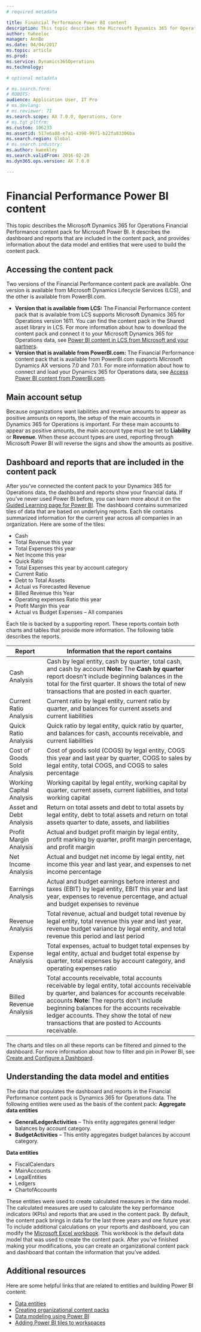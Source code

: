 ```yaml
---
# required metadata

title: Financial Performance Power BI content
description: This topic describes the Microsoft Dynamics 365 for Operations Financial Performance content pack for Microsoft Power BI. It describes the dashboard and reports that are included in the content pack, and provides information about the data model and entities that were used to build the content pack.
author: twheeloc
manager: AnnBe
ms.date: 04/04/2017
ms.topic: article
ms.prod: 
ms.service: Dynamics365Operations
ms.technology: 

# optional metadata

# ms.search.form: 
# ROBOTS: 
audience: Application User, IT Pro
# ms.devlang: 
# ms.reviewer: 71
ms.search.scope: AX 7.0.0, Operations, Core
# ms.tgt_pltfrm: 
ms.custom: 106233
ms.assetid: 517e6a88-e7a1-4398-9971-b22fa83306ba
ms.search.region: Global
# ms.search.industry: 
ms.author: kweekley
ms.search.validFrom: 2016-02-28
ms.dyn365.ops.version: AX 7.0.0

---
```


# Financial Performance Power BI content

This topic describes the Microsoft Dynamics 365 for Operations Financial Performance content pack for Microsoft Power BI. It describes the dashboard and reports that are included in the content pack, and provides information about the data model and entities that were used to build the content pack.

Accessing the content pack
--------------------------

Two versions of the Financial Performance content pack are available. One version is available from Microsoft Dynamics Lifecycle Services (LCS), and the other is available from PowerBI.com.

-   **Version that is available from LCS:** The Financial Performance content pack that is available from LCS supports Microsoft Dynamics 365 for Operations version 1611. You can find the content pack in the Shared asset library in LCS. For more information about how to download the content pack and connect it to your Microsoft Dynamics 365 for Operations data, see [Power BI content in LCS from Microsoft and your partners](power-bi-content-microsoft-partners.md).
-   **Version that is available from PowerBI.com:** The Financial Performance content pack that is available from PowerBI.com supports Microsoft Dynamics AX versions 7.0 and 7.0.1. For more information about how to connect and load your Dynamics 365 for Operations data, see [Access Power BI content from PowerBI.com](power-bi-home-page.md).

## Main account setup
Because organizations want liabilities and revenue amounts to appear as positive amounts on reports, the setup of the main accounts in Dynamics 365 for Operations is important. For these main accounts to appear as positive amounts, the main account type must be set to **Liability** or **Revenue**. When these account types are used, reporting through Microsoft Power BI will reverse the signs and show the amounts as positive.

## Dashboard and reports that are included in the content pack
After you’ve connected the content pack to your Dynamics 365 for Operations data, the dashboard and reports show your financial data. If you’ve never used Power BI before, you can learn more about it on the [Guided Learning page for Power BI](https://powerbi.microsoft.com/en-us/guided-learning/?WT.mc_id=PBIService_GetData). The dashboard contains summarized tiles of data that are based on underlying reports. Each tile contains summarized information for the current year across all companies in an organization. Here are some of the tiles:

-   Cash
-   Total Revenue this year
-   Total Expenses this year
-   Net Income this year
-   Quick Ratio
-   Total Expenses this year by account category
-   Current Ratio
-   Debt to Total Assets
-   Actual vs Forecasted Revenue
-   Billed Revenue this Year
-   Operating expenses Ratio this year
-   Profit Margin this year
-   Actual vs Budget Expenses – All companies

Each tile is backed by a supporting report. These reports contain both charts and tables that provide more information. The following table describes the reports.

| Report                      | Information that the report contains                                                                                                                                                                                                                                                                                                          |
|-----------------------------|-----------------------------------------------------------------------------------------------------------------------------------------------------------------------------------------------------------------------------------------------------------------------------------------------------------------------------------------------|
| Cash Analysis               | Cash by legal entity, cash by quarter, total cash, and cash by account **Note:** The **Cash by quarter** report doesn't include beginning balances in the total for the first quarter. It shows the total of new transactions that are posted in each quarter.                                                                                |
| Current Ratio Analysis      | Current ratio by legal entity, current ratio by quarter, and balances for current assets and current liabilities                                                                                                                                                                                                                              |
| Quick Ratio Analysis        | Quick ratio by legal entity, quick ratio by quarter, and balances for cash, accounts receivable, and current liabilities                                                                                                                                                                                                                      |
| Cost of Goods Sold Analysis | Cost of goods sold (COGS) by legal entity, COGS this year and last year by quarter, COGS to sales by legal entity, total COGS, and COGS to sales percentage                                                                                                                                                                                   |
| Working Capital Analysis    | Working capital by legal entity, working capital by quarter, current assets, current liabilities, and total working capital                                                                                                                                                                                                                   |
| Asset and Debt Analysis     | Return on total assets and debt to total assets by legal entity, debt to total assets and return on total assets quarter to date, assets, and liabilities                                                                                                                                                                                     |
| Profit Margin Analysis      | Actual and budget profit margin by legal entity, profit marking by quarter, profit margin percentage, and profit margin                                                                                                                                                                                                                       |
| Net Income Analysis         | Actual and budget net income by legal entity, net income this year and last year, and expenses to net income percentage                                                                                                                                                                                                                       |
| Earnings Analysis           | Actual and budget earnings before interest and taxes (EBIT) by legal entity, EBIT this year and last year, expenses to revenue percentage, and actual and budget expenses to revenue                                                                                                                                                          |
| Revenue Analysis            | Total revenue, actual and budget total revenue by legal entity, total revenue this year and last year, revenue budget variance by legal entity, and total revenue this period and last period                                                                                                                                                 |
| Expense Analysis            | Total expenses, actual to budget total expenses by legal entity, actual and budget total expense by quarter, total expenses by account category, and operating expenses ratio                                                                                                                                                                 |
| Billed Revenue Analysis     | Total accounts receivable, total accounts receivable by legal entity, total accounts receivable by quarter, and balances for accounts receivable accounts **Note:** The reports don't include beginning balances for the accounts receivable ledger accounts. They show the total of new transactions that are posted to Accounts receivable. |

The charts and tiles on all these reports can be filtered and pinned to the dashboard. For more information about how to filter and pin in Power BI, see [Create and Configure a Dashboard](https://powerbi.microsoft.com/en-us/guided-learning/powerbi-learning-4-2-create-configure-dashboards).

## Understanding the data model and entities
The data that populates the dashboard and reports in the Financial Performance content pack is Dynamics 365 for Operations data. The following entities were used as the basis of the content pack: **Aggregate data entities**

-   **GeneralLedgerActivities** – This entity aggregates general ledger balances by account category.
-   **BudgetActivities** – This entity aggregates budget balances by account category.

**Data entities**

-   FiscalCalendars
-   MainAccounts
-   LegalEntities
-   Ledgers
-   ChartofAccounts

These entities were used to create calculated measures in the data model. The calculated measures are used to calculate the key performance indicators (KPIs) and reports that are used in the content pack. By default, the content pack brings in data for the last three years and one future year. To include additional calculations on your reports and dashboard, you can modify the [Microsoft Excel workbook](https://mbs.microsoft.com/customersource/global/AX/downloads/reports/msdaxfinpercontentpowerbi). This workbook is the default data model that was used to create the content pack. After you've finished making your modifications, you can create an organizational content pack and dashboard that contain the information that you’ve added.

## Additional resources
Here are some helpful links that are related to entities and building Power BI content:

-   [Data entities](..\data-entities\data-entities.md)
-   [Creating organizational content packs](https://powerbi.microsoft.com/en-us/documentation/powerbi-service-organizational-content-packs-introduction/)
-   [Data modeling using Power BI](https://powerbi.microsoft.com/en-us/guided-learning/powerbi-learning-2-1-intro-modeling-data)
-   [Adding Power BI tiles to workspaces](configure-power-bi-integration.md)


